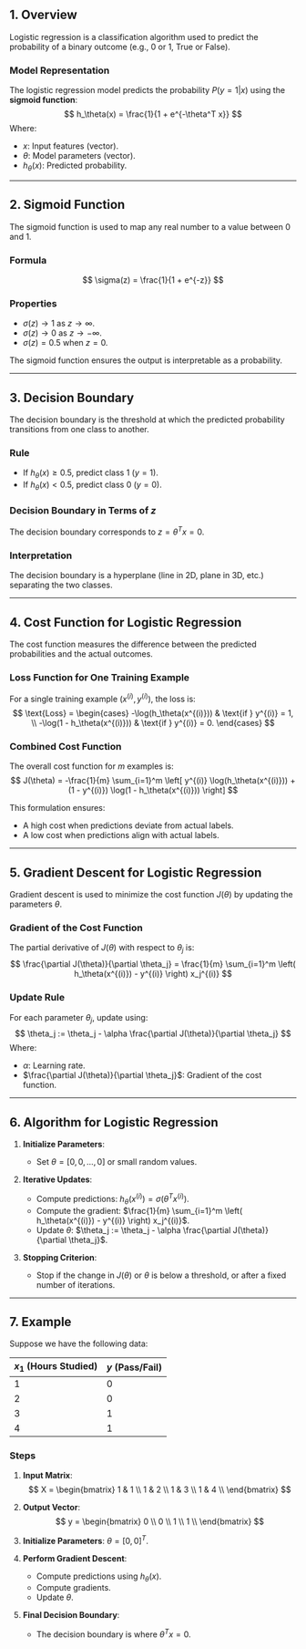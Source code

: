 ## 1. Overview

Logistic regression is a classification algorithm used to predict the probability of a binary outcome (e.g., 0 or 1, True or False).

### Model Representation

The logistic regression model predicts the probability $P(y=1|x)$ using the **sigmoid function**:
$$
h_\theta(x) = \frac{1}{1 + e^{-\theta^T x}}
$$
Where:
- $x$: Input features (vector).
- $\theta$: Model parameters (vector).
- $h_\theta(x)$: Predicted probability.

---

## 2. Sigmoid Function

The sigmoid function is used to map any real number to a value between 0 and 1.

### Formula
$$
\sigma(z) = \frac{1}{1 + e^{-z}}
$$

### Properties

- $\sigma(z) \to 1$ as $z \to \infty$.
- $\sigma(z) \to 0$ as $z \to -\infty$.
- $\sigma(z) = 0.5$ when $z = 0$.

The sigmoid function ensures the output is interpretable as a probability.

---

## 3. Decision Boundary

The decision boundary is the threshold at which the predicted probability transitions from one class to another.

### Rule

- If $h_\theta(x) \geq 0.5$, predict class 1 ($y=1$).
- If $h_\theta(x) < 0.5$, predict class 0 ($y=0$).

### Decision Boundary in Terms of $z$

The decision boundary corresponds to $z = \theta^T x = 0$. 

### Interpretation

The decision boundary is a hyperplane (line in 2D, plane in 3D, etc.) separating the two classes.

---

## 4. Cost Function for Logistic Regression

The cost function measures the difference between the predicted probabilities and the actual outcomes.

### Loss Function for One Training Example

For a single training example $(x^{(i)}, y^{(i)})$, the loss is:
$$
\text{Loss} = 
\begin{cases} 
-\log(h_\theta(x^{(i)})) & \text{if } y^{(i)} = 1, \\
-\log(1 - h_\theta(x^{(i)})) & \text{if } y^{(i)} = 0.
\end{cases}
$$

### Combined Cost Function

The overall cost function for $m$ examples is:
$$
J(\theta) = -\frac{1}{m} \sum_{i=1}^m \left[ y^{(i)} \log(h_\theta(x^{(i)})) + (1 - y^{(i)}) \log(1 - h_\theta(x^{(i)})) \right]
$$

This formulation ensures:
- A high cost when predictions deviate from actual labels.
- A low cost when predictions align with actual labels.

---

## 5. Gradient Descent for Logistic Regression

Gradient descent is used to minimize the cost function $J(\theta)$ by updating the parameters $\theta$.

### Gradient of the Cost Function

The partial derivative of $J(\theta)$ with respect to $\theta_j$ is:
$$
\frac{\partial J(\theta)}{\partial \theta_j} = \frac{1}{m} \sum_{i=1}^m \left( h_\theta(x^{(i)}) - y^{(i)} \right) x_j^{(i)}
$$

### Update Rule

For each parameter $\theta_j$, update using:
$$
\theta_j := \theta_j - \alpha \frac{\partial J(\theta)}{\partial \theta_j}
$$
Where:
- $\alpha$: Learning rate.
- $\frac{\partial J(\theta)}{\partial \theta_j}$: Gradient of the cost function.

---

## 6. Algorithm for Logistic Regression

1. **Initialize Parameters**:
   - Set $\theta = [0, 0, \dots, 0]$ or small random values.

2. **Iterative Updates**:
   - Compute predictions: $h_\theta(x^{(i)}) = \sigma(\theta^T x^{(i)})$.
   - Compute the gradient: $\frac{1}{m} \sum_{i=1}^m \left( h_\theta(x^{(i)}) - y^{(i)} \right) x_j^{(i)}$.
   - Update $\theta$: $\theta_j := \theta_j - \alpha \frac{\partial J(\theta)}{\partial \theta_j}$.

3. **Stopping Criterion**:
   - Stop if the change in $J(\theta)$ or $\theta$ is below a threshold, or after a fixed number of iterations.

---

## 7. Example

Suppose we have the following data:

| $x_1$ (Hours Studied) | $y$ (Pass/Fail) |
|-----------------------|-----------------|
| 1                     | 0               |
| 2                     | 0               |
| 3                     | 1               |
| 4                     | 1               |

### Steps
1. **Input Matrix**:
   $$
   X = 
   \begin{bmatrix}
   1 & 1 \\
   1 & 2 \\
   1 & 3 \\
   1 & 4 \\
   \end{bmatrix}
   $$

2. **Output Vector**:
   $$
   y = 
   \begin{bmatrix}
   0 \\
   0 \\
   1 \\
   1 \\
   \end{bmatrix}
   $$

3. **Initialize Parameters**:
   $\theta = [0, 0]^T$.

4. **Perform Gradient Descent**:
   - Compute predictions using $h_\theta(x)$.
   - Compute gradients.
   - Update $\theta$.

5. **Final Decision Boundary**:
   - The decision boundary is where $\theta^T x = 0$.

